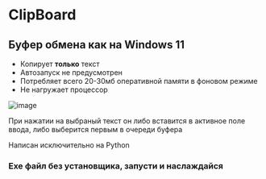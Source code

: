 # ClipBoard

## Буфер обмена как на Windows 11
- Копирует <b>только</b> текст
- Автозапуск не предусмотрен
- Потребляет всего 20-30мб оперативной памяти в фоновом режиме
- Не нагружает процессор

![image](https://github.com/DkFighT/ClipBoard/assets/116903571/69e68f2a-9a3b-448f-b07d-6f2d69e56f43)

При нажатии на выбраный текст он либо вставится в активное поле ввода, либо выберится первым в очереди буфера

Написан исключительно на Python

### Exe файл без установщика, запусти и наслаждайся
